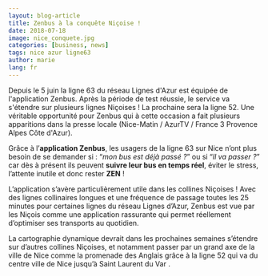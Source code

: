 ```yaml
---
layout: blog-article
title: Zenbus à la conquête Niçoise !
date: 2018-07-18
image: nice_conquete.jpg
categories: [business, news]
tags: nice azur ligne63
author: marie
lang: fr
---
```

Depuis le 5 juin la ligne 63 du réseau Lignes d'Azur est équipée de l'application Zenbus. Après la période de test réussie, le service va s'étendre sur plusieurs lignes Niçoises ! La prochaine sera la ligne 52. Une véritable opportunité pour Zenbus qui à cette occasion a fait plusieurs apparitions dans la presse locale (Nice-Matin / AzurTV / France 3 Provence Alpes Côte d'Azur).

Grâce à l’**application Zenbus**, les usagers de la ligne 63 sur Nice n’ont plus besoin de se demander si : “*mon bus est déjà passé ?*” ou si “*Il va passer ?*” car dès à présent ils peuvent **suivre leur bus en temps réel**, éviter le stress, l’attente inutile et donc rester **ZEN** !

L’application s’avère particulièrement utile dans les collines Niçoises ! Avec des lignes collinaires longues et une fréquence de passage toutes les 25 minutes pour certaines lignes du réseau Lignes d’Azur, Zenbus est vue par les Niçois comme une application rassurante qui permet réellement d’optimiser ses transports au quotidien.

La cartographie dynamique devrait dans les prochaines semaines s’étendre sur d’autres collines Niçoises, et notamment passer par un grand axe de la ville de Nice comme la promenade des Anglais grâce à la ligne 52 qui va du centre ville de Nice jusqu’à Saint Laurent du Var .